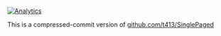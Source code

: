 [![Analytics](https://gabeacon.irvinlim.com/UA-4677001-16/kit-HackAmericas/readme?useReferer)](https://github.com/EL-BID/kit-HackAmericas/)



This is a compressed-commit version of
[github.com/t413/SinglePaged](https://github.com/t413/SinglePaged)
